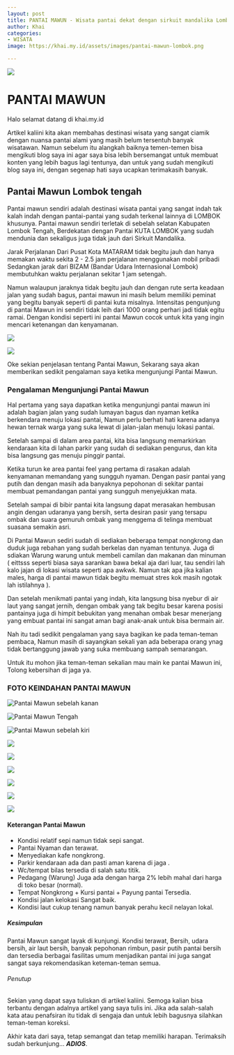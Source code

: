 ```yaml
---
layout: post
title: PANTAI MAWUN - Wisata pantai dekat dengan sirkuit mandalika Lombok Tengah
author: Khai
categories:
- WISATA
image: https://khai.my.id/assets/images/pantai-mawun-lombok.png

---
```

![](https://khai.my.id/assets/images/Pantai-Mawun-khai.my.id-9.jpg)

# PANTAI MAWUN

Halo selamat datang di khai.my.id

Artikel kaliini kita akan membahas destinasi wisata yang sangat ciamik dengan nuansa pantai alami yang masih belum tersentuh banyak wisatawan. Namun sebelum itu alangkah baiknya temen-temen bisa mengikuti blog saya ini agar saya bisa lebih bersemangat untuk membuat konten yang lebih bagus lagi tentunya, dan untuk yang sudah mengikuti blog saya ini, dengan segenap hati saya ucapkan terimakasih banyak.

## Pantai Mawun Lombok tengah

Pantai mawun sendiri adalah destinasi wisata pantai yang sangat indah tak kalah indah dengan pantai-pantai yang sudah terkenal lainnya di LOMBOK khusunya. Pantai mawun sendiri terletak di sebelah selatan Kabupaten Lombok Tengah, Berdekatan dengan Pantai KUTA LOMBOK yang sudah mendunia dan sekaligus juga tidak jauh dari Sirkuit Mandalika.

Jarak Perjalanan Dari Pusat Kota MATARAM tidak begitu jauh dan hanya memakan waktu sekita 2 - 2.5 jam perjalanan menggunakan mobil pribadi Sedangkan jarak dari BIZAM (Bandar Udara Internasional Lombok) membutuhkan waktu perjalanan sekitar 1 jam setengah.

Namun walaupun jaraknya tidak begitu jauh dan dengan rute serta keadaan jalan yang sudah bagus, pantai mawun ini masih belum memiliki peminat yang begitu banyak seperti di pantai kuta misalnya. Intensitas pengunjung di pantai Mawun ini sendiri tidak leih dari 1000 orang perhari jadi tidak egitu ramai. Dengan kondisi seperti ini pantai Mawun cocok untuk kita yang ingin mencari ketenangan dan kenyamanan.

![](https://khai.my.id/assets/images/Pantai-Mawun-khai.my.id-fasilitas-1.jpg)

![](https://khai.my.id/assets/images/jalan-dipantai-mawun.jpg)

Oke sekian penjelasan tentang Pantai Mawun, Sekarang saya akan memberikan sedikit pengalaman saya ketika mengunjungi Pantai Mawun.

### Pengalaman Mengunjungi Pantai Mawun

Hal pertama yang saya dapatkan ketika mengunjungi pantai mawun ini adalah bagian jalan yang sudah lumayan bagus dan nyaman ketika berkendara menuju lokasi pantai, Namun perlu berhati hati karena adanya hewan ternak warga yang suka lewat di jalan-jalan menuju lokasi pantai.

Setelah sampai di dalam area pantai, kita bisa langsung memarkirkan kendaraan kita di lahan parkir yang sudah di sediakan pengurus, dan kita bisa langsung gas menuju pinggir pantai.

Ketika turun ke area pantai feel yang pertama di rasakan adalah kenyamanan memandang yang sungguh nyaman. Dengan pasir pantai yang putih dan dengan masih ada banyaknya pepohonan di sekitar pantai membuat pemandangan pantai yang sungguh menyejukkan mata.

Setelah sampai di bibir pantai kita langsung dapat merasakan hembusan angin dengan udaranya yang bersih, serta desiran pasir yang tersapu ombak dan suara gemuruh ombak yang menggema di telinga membuat suasana semakin asri.

Di Pantai Mawun sediri sudah di sediakan beberapa tempat nongkrong dan duduk juga rebahan yang sudah berkelas dan nyaman tentunya. Juga di sdiakan Warung warung untuk membeli camilan dan makanan dan minuman ( eittsss seperti biasa saya sarankan bawa bekal aja dari luar, tau sendiri lah kalo jajan di lokasi wisata seperti apa awkwk. Namun tak apa jika kalian males, harga di pantai mawun tidak begitu memuat stres kok masih ngotak lah istilahnya ).

Dan setelah menikmati pantai yang indah, kita langsung bisa nyebur di air laut yang sangat jernih, dengan ombak yang tak begitu besar karena posisi pantainya juga di himpit bebukitan yang menahan ombak besar menerjang yang embuat pantai ini sangat aman bagi anak-anak untuk bisa bermain air.

Nah itu tadi sedikit pengalaman yang saya bagikan ke pada teman-teman pembaca, Namun masih di sayangkan sekali yan ada beberapa orang ynag tidak bertanggung jawab yang suka membuang sampah semarangan.

Untuk itu mohon jika teman-teman sekalian mau main ke pantai Mawun ini, Tolong kebersihan di jaga ya.

### FOTO KEINDAHAN PANTAI MAWUN

![](https://khai.my.id/assets/images/Pantai-Mawun-khai.my.id-7.jpg "Pantai Mawun sebelah kanan")

![](https://khai.my.id/assets/images/Pantai-Mawun-khai.my.id-6.jpg "Pantai Mawun Tengah")

![](https://khai.my.id/assets/images/Pantai-Mawun-khai.my.id-5.jpg "Pantai Mawun sebelah kiri")

![](https://khai.my.id/assets/images/Pantai-Mawun-khai.my.id-8.jpg)

![](https://khai.my.id/assets/images/Pantai-Mawun-khai.my.id-4.jpg)

![](https://khai.my.id/assets/images/Pantai-Mawun-khai.my.id-9.jpg)

![](https://khai.my.id/assets/images/Pantai-Mawun-khai.my.id-3.jpg)

![](https://khai.my.id/assets/images/Pantai-Mawun-khai.my.id-2.jpg)

![](https://khai.my.id/assets/images/Pantai-Mawun-khai.my.id-10.jpg)

#### Keterangan Pantai Mawun

* Kondisi relatif sepi namun tidak sepi sangat.
* Pantai Nyaman dan terawat.
* Menyediakan kafe nongkrong.
* Parkir kendaraan ada dan pasti aman karena di jaga .
* Wc/tempat bilas tersedia di salah satu titik.
* Pedagang (Warung) Juga ada dengan harga 2% lebih mahal dari harga di toko besar (normal).
* Tempat Nongkrong + Kursi pantai + Payung pantai Tersedia.
* Kondisi jalan kelokasi Sangat baik.
* Kondisi laut cukup tenang namun banyak perahu kecil nelayan lokal.

##### Kesimpulan

Pantai Mawun sangat layak di kunjungi. Kondisi terawat, Bersih, udara bersih, air laut bersih, banyak pepohonan rimbun, pasir putih pantai bersih dan tersedia berbagai fasilitas umum menjadikan pantai ini juga sangat sangat saya rekomendasikan keteman-teman semua.

###### Penutup

Sekian yang dapat saya tuliskan di artikel kaliini. Semoga kalian bisa terbantu dengan adalnya artikel yang saya tulis ini. Jika ada salah-salah kata atau penafsiran itu tidak di sengaja dan untuk lebih bagusnya silahkan teman-teman koreksi.

Akhir kata dari saya, tetap semangat dan tetap memiliki harapan. Terimaksih sudah berkunjung... **_ADIOS_**.